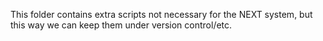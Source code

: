 This folder contains extra scripts not necessary for the NEXT system, but this
way we can keep them under version control/etc.
